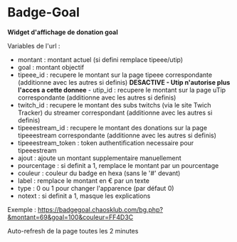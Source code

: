 # Badge-Goal

__Widget d'affichage de donation goal__

Variables de l'url :

  - montant : montant actuel (si defini remplace tipeee/utip)
  - goal : montant objectif
  - tipeee_id : recupere le montant sur la page tipeee correspondante (additionne avec les autres si definis)
  **DESACTIVE - Utip n'autorise plus l'acces a cette donnee** - utip_id : recupere le montant sur la page uTip correspondante (additionne avec les autres si definis)
  - twitch_id : recupere le montant des subs twitchs (via le site Twich Tracker) du streamer correspondant (additionne avec les autres si definis)
  - tipeeestream_id : recupere le montant des donations sur la page tipeeestream correspondante (additionne avec les autres si definis)
  - tipeeestream_token : token authentification necessaire pour tipeeestream
  - ajout : ajoute un montant supplementaire manuellement
  - pourcentage : si definit a 1, remplace le montant par un pourcentage
  - couleur : couleur du badge en hexa (sans le '#' devant)
  - label : remplace le montant en € par un texte
  - type : 0 ou 1 pour changer l'apparence (par défaut 0)
  - notext : si definit a 1, masque les explications

Exemple : https://badgegoal.chaosklub.com/bg.php?&montant=69&goal=100&couleur=FF4D3C

Auto-refresh de la page toutes les 2 minutes
